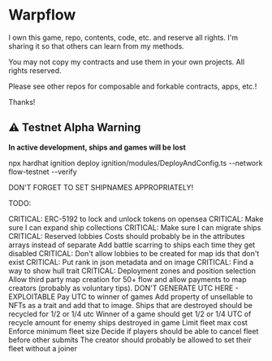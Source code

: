 # Warpflow

I own this game, repo, contents, code, etc. and reserve all rights. I'm sharing it so that others can learn from my methods.

You may not copy my contracts and use them in your own projects. All rights reserved.

Please see other repos for composable and forkable contracts, apps, etc.!

Thanks!

## ⚠️ Testnet Alpha Warning

**In active development, ships and games will be lost**

npx hardhat ignition deploy ignition/modules/DeployAndConfig.ts --network flow-testnet --verify

DON'T FORGET TO SET SHIPNAMES APPROPRIATELY!

TODO:

CRITICAL: ERC-5192 to lock and unlock tokens on opensea
CRITICAL: Make sure I can expand ship collections
CRITICAL: Make sure I can migrate ships
CRITICAL: Reserved lobbies
Costs should probably be in the attributes arrays instead of separate
Add battle scarring to ships each time they get disabled
CRITICAL: Don't allow lobbies to be created for map ids that don't exist
CRITICAL: Put rank in json metadata and on image
CRITICAL: Find a way to show hull trait
CRITICAL: Deployment zones and position selection
Allow third party map creation for 50+ flow and allow payments to map creators (probably as voluntary tips). DON'T GENERATE UTC HERE - EXPLOITABLE
Pay UTC to winner of games
Add property of unsellable to NFTs as a trait and add that to image.
Ships that are destroyed should be recycled for 1/2 or 1/4 utc
Winner of a game should get 1/2 or 1/4 UTC of recycle amount for enemy ships destroyed in game
Limit fleet max cost
Enforce minimum fleet size
Decide if players should be able to cancel fleet before other submits
The creator should probably be allowed to set their fleet without a joiner
